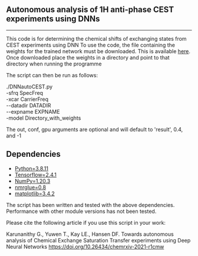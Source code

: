 Autonomous analysis of 1H anti-phase CEST experiments using DNNs
------------
------------
This code is for determining the chemical shifts of exchanging states from CEST experiments using DNN
To use the code, the file containing the weights for the trained network must be
downloaded. This is available [here](https://www.dropbox.com/s/jf4aoz3dfomxo62/models.zip?dl=0).
Once downloaded place the weights in a directory and point to that directory when running the programme

The script can then be run as follows:

./DNNautoCEST.py         \
   -sfrq SpecFreq        \
   -xcar CarrierFreq     \
   --datadir DATADIR     \
   --expname EXPNAME     \
   -model Directory_with_weights


The out, conf, gpu arguments are optional and will default to 'result', 0.4, and -1

Dependencies
------------
  * [Python=3.8.11](https://www.python.org/downloads/)
  * [Tensorflow=2.4.1](https://www.tensorflow.org/install)
  * [NumPy=1.20.3](https://www.scipy.org/scipylib/download.html)
  * [nmrglue=0.8](https://nmrglue.readthedocs.io/en/latest/install.html)
  * [matplotlib=3.4.2](https://matplotlib.org/stable/users/installing/index.html)  

  The script has been written and tested with the above dependencies.
  Performance with other module versions has not been tested.

  Please cite the following article if you use this script in your work:

  Karunanithy G., Yuwen T., Kay LE., Hansen DF.
  Towards autonomous analysis of Chemical Exchange Saturation Transfer experiments using Deep Neural Networks
  https://doi.org/10.26434/chemrxiv-2021-r1cmw
